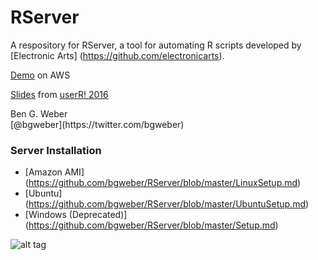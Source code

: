 # RServer

A respository for RServer, a tool for automating R scripts developed by [Electronic Arts] (https://github.com/electronicarts).

[Demo](http://ec2-52-90-176-222.compute-1.amazonaws.com/RServer/index.php) on AWS

[Slides](https://github.com/bgweber/RServer/raw/master/EA%20Rserver.pdf) from [userR! 2016](http://user2016.org/)

<p>Ben G. Weber
<br>[@bgweber](https://twitter.com/bgweber)

### Server Installation
* [Amazon AMI] (https://github.com/bgweber/RServer/blob/master/LinuxSetup.md)
* [Ubuntu] (https://github.com/bgweber/RServer/blob/master/UbuntuSetup.md)
* [Windows (Deprecated)] (https://github.com/bgweber/RServer/blob/master/Setup.md)

![alt tag](https://github.com/bgweber/RServer/blob/master/RServerSC.png)
